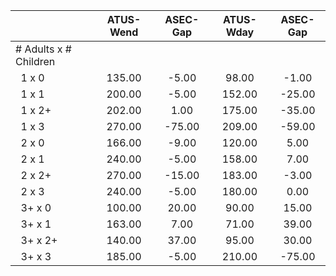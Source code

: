 
|                      |    ATUS-Wend |     ASEC-Gap |    ATUS-Wday |     ASEC-Gap |
| -------------------- | :----------: | :----------: | :----------: | :----------: |
| # Adults x # Children |              |              |              |              |
| &nbsp;&nbsp;1 x 0    |       135.00 |        -5.00 |        98.00 |        -1.00 |
| &nbsp;&nbsp;1 x 1    |       200.00 |        -5.00 |       152.00 |       -25.00 |
| &nbsp;&nbsp;1 x 2+   |       202.00 |         1.00 |       175.00 |       -35.00 |
| &nbsp;&nbsp;1 x 3    |       270.00 |       -75.00 |       209.00 |       -59.00 |
| &nbsp;&nbsp;2 x 0    |       166.00 |        -9.00 |       120.00 |         5.00 |
| &nbsp;&nbsp;2 x 1    |       240.00 |        -5.00 |       158.00 |         7.00 |
| &nbsp;&nbsp;2 x 2+   |       270.00 |       -15.00 |       183.00 |        -3.00 |
| &nbsp;&nbsp;2 x 3    |       240.00 |        -5.00 |       180.00 |         0.00 |
| &nbsp;&nbsp;3+ x 0   |       100.00 |        20.00 |        90.00 |        15.00 |
| &nbsp;&nbsp;3+ x 1   |       163.00 |         7.00 |        71.00 |        39.00 |
| &nbsp;&nbsp;3+ x 2+  |       140.00 |        37.00 |        95.00 |        30.00 |
| &nbsp;&nbsp;3+ x 3   |       185.00 |        -5.00 |       210.00 |       -75.00 |

